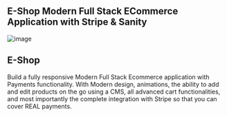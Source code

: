 ## E-Shop Modern Full Stack ECommerce Application with Stripe & Sanity
![image](https://github.com/AymanAbusura/Ecommerce-App/assets/113180347/615c284e-0ce5-4d65-9db0-d4b020f5fb10)

## E-Shop

Build a fully responsive Modern Full Stack Ecommerce application with Payments functionality. With Modern design, animations, the ability to add and edit products on the go using a CMS, all advanced cart functionalities, and most importantly the complete integration with Stripe so that you can cover REAL payments.
